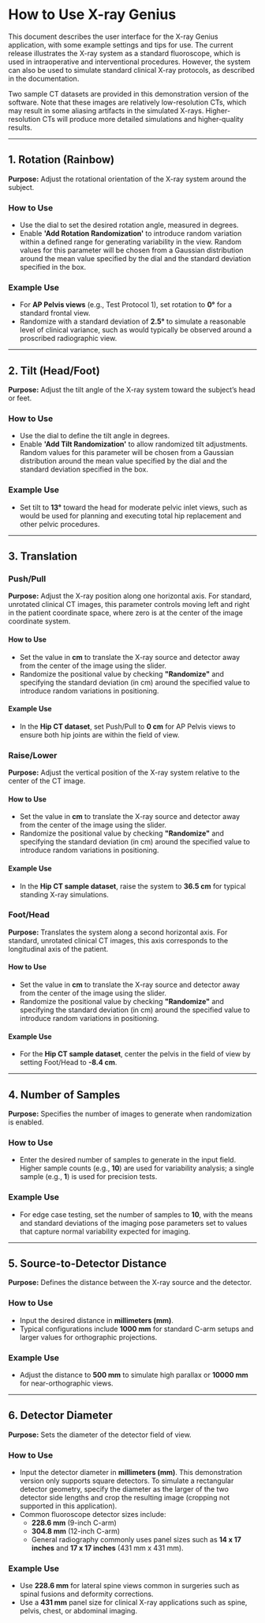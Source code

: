 # How to Use X-ray Genius

This document describes the user interface for the X-ray Genius application, with some example settings and tips for use. The current release illustrates the X-ray system as a standard fluoroscope, which is used in intraoperative and interventional procedures. However, the system can also be used to simulate standard clinical X-ray protocols, as described in the documentation.

Two sample CT datasets are provided in this demonstration version of the software. Note that these images are relatively low-resolution CTs, which may result in some aliasing artifacts in the simulated X-rays. Higher-resolution CTs will produce more detailed simulations and higher-quality results.

---

## 1. Rotation (Rainbow)

**Purpose:** Adjust the rotational orientation of the X-ray system around the subject.

### How to Use
- Use the dial to set the desired rotation angle, measured in degrees.
- Enable **'Add Rotation Randomization'** to introduce random variation within a defined range for generating variability in the view. Random values for this parameter will be chosen from a Gaussian distribution around the mean value specified by the dial and the standard deviation specified in the box.

### Example Use
- For **AP Pelvis views** (e.g., Test Protocol 1), set rotation to **0°** for a standard frontal view.
- Randomize with a standard deviation of **2.5°** to simulate a reasonable level of clinical variance, such as would typically be observed around a proscribed radiographic view.

---

## 2. Tilt (Head/Foot)

**Purpose:** Adjust the tilt angle of the X-ray system toward the subject’s head or feet.

### How to Use
- Use the dial to define the tilt angle in degrees.
- Enable **'Add Tilt Randomization'** to allow randomized tilt adjustments. Random values for this parameter will be chosen from a Gaussian distribution around the mean value specified by the dial and the standard deviation specified in the box.

### Example Use
- Set tilt to **13°** toward the head for moderate pelvic inlet views, such as would be used for planning and executing total hip replacement and other pelvic procedures.

---

## 3. Translation

### Push/Pull
**Purpose:** Adjust the X-ray position along one horizontal axis. For standard, unrotated clinical CT images, this parameter controls moving left and right in the patient coordinate space, where zero is at the center of the image coordinate system.

#### How to Use
- Set the value in **cm** to translate the X-ray source and detector away from the center of the image using the slider.
- Randomize the positional value by checking **"Randomize"** and specifying the standard deviation (in cm) around the specified value to introduce random variations in positioning.

#### Example Use
- In the **Hip CT dataset**, set Push/Pull to **0 cm** for AP Pelvis views to ensure both hip joints are within the field of view.

### Raise/Lower
**Purpose:** Adjust the vertical position of the X-ray system relative to the center of the CT image.

#### How to Use
- Set the value in **cm** to translate the X-ray source and detector away from the center of the image using the slider.
- Randomize the positional value by checking **"Randomize"** and specifying the standard deviation (in cm) around the specified value to introduce random variations in positioning.

#### Example Use
- In the **Hip CT sample dataset**, raise the system to **36.5 cm** for typical standing X-ray simulations.

### Foot/Head
**Purpose:** Translates the system along a second horizontal axis. For standard, unrotated clinical CT images, this axis corresponds to the longitudinal axis of the patient.

#### How to Use
- Set the value in **cm** to translate the X-ray source and detector away from the center of the image using the slider.
- Randomize the positional value by checking **"Randomize"** and specifying the standard deviation (in cm) around the specified value to introduce random variations in positioning.

#### Example Use
- For the **Hip CT sample dataset**, center the pelvis in the field of view by setting Foot/Head to **-8.4 cm**.

---

## 4. Number of Samples

**Purpose:** Specifies the number of images to generate when randomization is enabled.

### How to Use
- Enter the desired number of samples to generate in the input field. Higher sample counts (e.g., **10**) are used for variability analysis; a single sample (e.g., **1**) is used for precision tests.

### Example Use
- For edge case testing, set the number of samples to **10**, with the means and standard deviations of the imaging pose parameters set to values that capture normal variability expected for imaging.

---

## 5. Source-to-Detector Distance

**Purpose:** Defines the distance between the X-ray source and the detector.

### How to Use
- Input the desired distance in **millimeters (mm)**.
- Typical configurations include **1000 mm** for standard C-arm setups and larger values for orthographic projections.

### Example Use
- Adjust the distance to **500 mm** to simulate high parallax or **10000 mm** for near-orthographic views.

---

## 6. Detector Diameter

**Purpose:** Sets the diameter of the detector field of view.

### How to Use
- Input the detector diameter in **millimeters (mm)**. This demonstration version only supports square detectors. To simulate a rectangular detector geometry, specify the diameter as the larger of the two detector side lengths and crop the resulting image (cropping not supported in this application).
- Common fluoroscope detector sizes include:
  - **228.6 mm** (9-inch C-arm)
  - **304.8 mm** (12-inch C-arm)
  - General radiography commonly uses panel sizes such as **14 x 17 inches** and **17 x 17 inches** (431 mm x 431 mm).

### Example Use
- Use **228.6 mm** for lateral spine views common in surgeries such as spinal fusions and deformity corrections.
- Use a **431 mm** panel size for clinical X-ray applications such as spine, pelvis, chest, or abdominal imaging.
